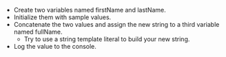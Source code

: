 * Create two variables named firstName and lastName.
* Initialize them with sample values.
* Concatenate the two values and assign the new string to a third variable named fullName.
  * Try to use a string template literal to build your new string.
* Log the value to the console.

